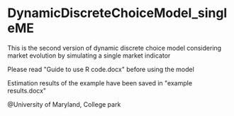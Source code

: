 # DynamicDiscreteChoiceModel_singleME
This is the second version of dynamic discrete choice model considering market evolution by simulating a single market indicator

Please read "Guide to use R code.docx" before using the model

Estimation results of the example have been saved in "example results.docx"

@University of Maryland, College park
